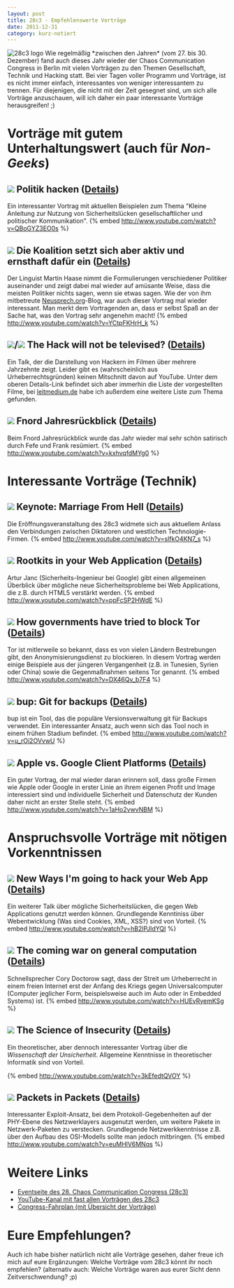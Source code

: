 ```yaml
---
layout: post
title: 28c3 - Empfehlenswerte Vorträge
date: 2011-12-31
category: kurz-notiert
---
```

<img src="{{site.url}}/images/blog/rocket_icon.png" alt="28c3 logo"  class ="lefticon" />
Wie regelmäßig *zwischen den Jahren* (vom 27. bis 30. Dezember) fand auch dieses Jahr wieder der Chaos Communication Congress in Berlin mit vielen Vorträgen zu den Themen Gesellschaft, Technik und Hacking statt. Bei vier Tagen voller Programm und Vorträge, ist es nicht immer einfach, interessantes von weniger interessantem zu trennen. Für diejenigen, die nicht mit der Zeit gesegnet sind, um sich alle Vorträge anzuschauen, will ich daher ein paar interessante Vorträge herausgreifen! ;)
<!--more-->

Vorträge mit gutem Unterhaltungswert (auch für *Non-Geeks*)
===========================================================

![]({{site.url}}/images/icons/flags/de.png) Politik hacken (<a href="http://events.ccc.de/congress/2011/Fahrplan/events/4804.en.html" class="info">Details</a>)
-------------------------------------
Ein interessanter Vortrag mit aktuellen Beispielen zum Thema "Kleine Anleitung zur Nutzung von Sicherheitslücken gesellschaftlicher und politischer Kommunikation".
{% embed http://www.youtube.com/watch?v=QBoGYZ3EO0s %}

![]({{site.url}}/images/icons/flags/de.png) Die Koalition setzt sich aber aktiv und ernsthaft dafür ein (<a href="http://events.ccc.de/congress/2011/Fahrplan/events/4675.en.html" class="info">Details</a>)
-------------------------------------
Der Linguist Martin Haase nimmt die Formulierungen verschiedener Politiker auseinander und zeigt dabei mal wieder auf amüsante Weise, dass die meisten Politiker nichts sagen, wenn sie etwas sagen. Wie der von ihm mitbetreute [Neusprech.org](http://www.neusprech.org)-Blog, war auch dieser Vortrag mal wieder interessant. Man merkt dem Vortragenden an, dass er selbst Spaß an der Sache hat, was den Vortrag sehr angenehm macht!
{% embed http://www.youtube.com/watch?v=YCtpFKHrH_k %}

![]({{site.url}}/images/icons/flags/de.png)/![]({{site.url}}/images/icons/flags/en.png) The Hack will not be televised? (<a href="http://events.ccc.de/congress/2011/Fahrplan/events/4866.en.html" class="info">Details</a>)
-------------------------------------
Ein Talk, der die Darstellung von Hackern im Filmen über mehrere Jahrzehnte zeigt. Leider gibt es (wahrscheinlich aus Urheberrechtsgründen) keinen Mitschnitt davon auf YouTube. Unter dem oberen Details-Link befindet sich aber immerhin die Liste der vorgestellten Filme, bei [leitmedium.de](http://www.leitmedium.de/2011/12/28/the-hack-will-not-be-televised-talk-at-28c3/) habe ich außerdem eine weitere Liste zum Thema gefunden.

![]({{site.url}}/images/icons/flags/de.png) Fnord Jahresrückblick (<a href="http://events.ccc.de/congress/2011/Fahrplan/events/4866.en.html" class="info">Details</a>)
-------------------------------------
Beim  Fnord Jahresrückblick wurde das Jahr wieder mal sehr schön satirisch durch Fefe und Frank resümiert.
{% embed http://www.youtube.com/watch?v=kxhvqfdMYg0 %}

Interessante Vorträge (Technik)
===============================

![]({{site.url}}/images/icons/flags/en.png) Keynote: Marriage From Hell (<a href="http://events.ccc.de/congress/2011/Fahrplan/events/4897.en.html" class="info">Details</a>)
-------------------------------------
Die Eröffnungsveranstaltung des 28c3 widmete sich aus aktuellem Anlass den Verbindungen zwischen Diktatoren und westlichen Technologie-Firmen. 
{% embed http://www.youtube.com/watch?v=slfkO4KN7_s %}

![]({{site.url}}/images/icons/flags/en.png) Rootkits in your Web Application (<a href="http://events.ccc.de/congress/2011/Fahrplan/events/4811.en.html" class="info">Details</a>)
-------------------------------------
Artur Janc (Sicherheits-Ingenieur bei Google) gibt einen allgemeinen Überblick über mögliche neue Sicherheitsprobleme bei Web Applications, die z.B. durch HTML5 verstärkt werden.
{% embed http://www.youtube.com/watch?v=ppFcSP2HWdE %}

![]({{site.url}}/images/icons/flags/en.png) How governments have tried to block Tor (<a href="http://events.ccc.de/congress/2011/Fahrplan/events/4800.en.html" class="info">Details</a>)
---------------------------------------
Tor ist mitlerweile so bekannt, dass es von vielen Ländern Bestrebungen gibt, den Anonymisierungsdienst zu blockieren. In diesem Vortrag werden einige Beispiele aus der jüngeren Vergangenheit (z.B. in Tunesien, Syrien oder China) sowie die Gegenmaßnahmen seitens Tor genannt.
{% embed http://www.youtube.com/watch?v=DX46Qv_b7F4 %}

![]({{site.url}}/images/icons/flags/en.png) bup: Git for backups (<a href="http://events.ccc.de/congress/2011/Fahrplan/events/4587.en.html" class="info">Details</a>)
---------------------------------------
bup ist ein Tool, das die populäre Versionsverwaltung git für Backups verwendet. Ein interessanter Ansatz, auch wenn sich das Tool noch in einem frühen Stadium befindet.
{% embed http://www.youtube.com/watch?v=u_rOi2OVvwU %}

![]({{site.url}}/images/icons/flags/en.png) Apple vs. Google Client Platforms (<a href="http://events.ccc.de/congress/2011/Fahrplan/events/4676.en.html" class="info">Details</a>)
---------------------------------------
Ein guter Vortrag, der mal wieder daran erinnern soll, dass große Firmen wie Apple oder Google in erster Linie an ihrem eigenen Profit und Image interessiert sind und individuelle Sicherheit und Datenschutz der Kunden daher nicht an erster Stelle steht.
{% embed http://www.youtube.com/watch?v=1aHo2vwvNBM %}

Anspruchsvolle Vorträge mit nötigen Vorkenntnissen
==================================================

![]({{site.url}}/images/icons/flags/en.png) New Ways I'm going to hack your Web App (<a href="http://events.ccc.de/congress/2011/Fahrplan/events/4761.en.html" class="info">Details</a>)
-------------------------------------
Ein weiterer Talk über mögliche Sicherheitslücken, die gegen Web Applications genutzt werden können. Grundlegende Kenntiniss über Webentwicklung (Was sind Cookies, XML, XSS?) sind von Vorteil.
{% embed http://www.youtube.com/watch?v=hB2lPJldYQI %}

![]({{site.url}}/images/icons/flags/en.png) The coming war on general computation (<a href="http://events.ccc.de/congress/2011/Fahrplan/events/4848.en.html" class="info">Details</a>) 
-------------------------------------
Schnellsprecher Cory Doctorow sagt, dass der Streit um Urheberrecht in einem freien Internet erst der Anfang des Kriegs gegen Universalcomputer (Computer jeglicher Form, beispielsweise auch im Auto oder in Embedded Systems) ist.
{% embed http://www.youtube.com/watch?v=HUEvRyemKSg %}

![]({{site.url}}/images/icons/flags/en.png) The Science of Insecurity (<a href="http://events.ccc.de/congress/2011/Fahrplan/events/4763.en.html" class="info">Details</a>)
-------------------------------------
Ein theoretischer, aber dennoch interessanter Vortrag über die *Wissenschaft der Unsicherheit*. Allgemeine Kenntnisse in theoretischer Informatik sind von Vorteil.

{% embed http://www.youtube.com/watch?v=3kEfedtQVOY %}

![]({{site.url}}/images/icons/flags/en.png) Packets in Packets (<a href="http://events.ccc.de/congress/2011/Fahrplan/events/4766.en.html" class="info">Details</a>)
-------------------------------------
Interessanter Exploit-Ansatz, bei dem Protokoll-Gegebenheiten auf der PHY-Ebene des Netzwerklayers ausgenutzt werden, um weitere Pakete in Netzwerk-Paketen zu verstecken. Grundlegende Netzwerkkenntnisse z.B. über den Aufbau des OSI-Modells sollte man jedoch mitbringen.
{% embed http://www.youtube.com/watch?v=euMHlV6MNqs %}

Weitere Links
=============
* [Eventseite des 28. Chaos Communication Congress (28c3)](http://events.ccc.de/congress/2011/wiki/Main_Page)
* [YouTube-Kanal mit fast allen Vorträgen des 28c3](http://www.youtube.com/user/28c3)
* [Congress-Fahrplan (mit Übersicht der Vorträge)](http://events.ccc.de/congress/2011/Fahrplan/)

Eure Empfehlungen?
==================
Auch ich habe bisher natürlich nicht alle Vorträge gesehen, daher freue ich mich auf eure Ergänzungen: Welche Vorträge vom 28c3 könnt ihr noch empfehlen? (alternativ auch: Welche Vorträge waren aus eurer Sicht denn Zeitverschwendung? ;p)
